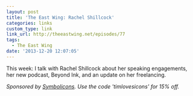 ```yaml
---
layout: post
title: 'The East Wing: Rachel Shillcock'
categories: links
custom_type: link
link_url: http://theeastwing.net/episodes/77
tags:
  - The East Wing
date: '2013-12-20 12:07:05'
---
```

This week: I talk with Rachel Shillcock about her speaking engagements, her new podcast, Beyond Ink, and an update on her freelancing.

*Sponsored by [Symbolicons](http://symbolicons.com/). Use the code 'timlovesicons' for 15% off.*